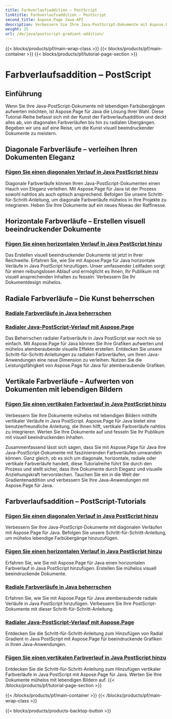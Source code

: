 ```yaml
---
title: Farbverlaufsaddition – PostScript
linktitle: Farbverlaufsaddition – PostScript
second_title: Aspose.Page Java-API
description: Verbessern Sie Ihre Java-PostScript-Dokumente mit Aspose.Page für Java-Tutorials. Erfahren Sie, wie Sie mühelos atemberaubende diagonale, horizontale, radiale und vertikale Farbverläufe hinzufügen.
weight: 25
url: /de/java/postscript-gradient-addition/
---
```


{{< blocks/products/pf/main-wrap-class >}}
{{< blocks/products/pf/main-container >}}
{{< blocks/products/pf/tutorial-page-section >}}

# Farbverlaufsaddition – PostScript

## Einführung

Wenn Sie Ihre Java-PostScript-Dokumente mit lebendigen Farbübergängen aufwerten möchten, ist Aspose.Page für Java die Lösung Ihrer Wahl. Diese Tutorial-Reihe befasst sich mit der Kunst der Farbverlaufsaddition und deckt alles ab, von diagonalen Farbverläufen bis hin zu radialen Übergängen. Begeben wir uns auf eine Reise, um die Kunst visuell beeindruckender Dokumente zu meistern.

## Diagonale Farbverläufe – verleihen Ihren Dokumenten Eleganz
### [Fügen Sie einen diagonalen Verlauf in Java PostScript hinzu](./diagonal/)

Diagonale Farbverläufe können Ihren Java-PostScript-Dokumenten einen Hauch von Eleganz verleihen. Mit Aspose.Page für Java ist der Prozess sowohl nahtlos als auch optisch ansprechend. Befolgen Sie unsere Schritt-für-Schritt-Anleitung, um diagonale Farbverläufe mühelos in Ihre Projekte zu integrieren. Heben Sie Ihre Dokumente auf ein neues Niveau der Raffinesse.

## Horizontale Farbverläufe – Erstellen visuell beeindruckender Dokumente
### [Fügen Sie einen horizontalen Verlauf in Java PostScript hinzu](./horizontal/)

Das Erstellen visuell beeindruckender Dokumente ist jetzt in Ihrer Reichweite. Erfahren Sie, wie Sie mit Aspose.Page für Java horizontale Verläufe in Java PostScript hinzufügen. Unser umfassender Leitfaden sorgt für einen reibungslosen Ablauf und ermöglicht es Ihnen, Ihr Publikum mit visuell ansprechenden Inhalten zu fesseln. Verbessern Sie Ihr Dokumentdesign mühelos.

## Radiale Farbverläufe – Die Kunst beherrschen
### [Radiale Farbverläufe in Java beherrschen](./radial1/)
### [Radialer Java-PostScript-Verlauf mit Aspose.Page](./radial2/)

Das Beherrschen radialer Farbverläufe in Java PostScript war noch nie so einfach. Mit Aspose.Page für Java können Sie Ihre Grafiken aufwerten und mühelos atemberaubende visuelle Effekte erstellen. Entdecken Sie unsere Schritt-für-Schritt-Anleitungen zu radialen Farbverläufen, um Ihren Java-Anwendungen eine neue Dimension zu verleihen. Nutzen Sie die Leistungsfähigkeit von Aspose.Page für Java für atemberaubende Grafiken.

## Vertikale Farbverläufe – Aufwerten von Dokumenten mit lebendigen Bildern
### [Fügen Sie einen vertikalen Farbverlauf in Java PostScript hinzu](./vertical/)

Verbessern Sie Ihre Dokumente mühelos mit lebendigen Bildern mithilfe vertikaler Verläufe in Java PostScript. Aspose.Page für Java bietet eine benutzerfreundliche Anleitung, die Ihnen hilft, vertikale Farbverläufe nahtlos zu integrieren. Werten Sie Ihre Dokumente auf und fesseln Sie Ihr Publikum mit visuell beeindruckenden Inhalten. 

Zusammenfassend lässt sich sagen, dass Sie mit Aspose.Page für Java Ihre Java-PostScript-Dokumente mit faszinierenden Farbverläufen umwandeln können. Ganz gleich, ob es sich um diagonale, horizontale, radiale oder vertikale Farbverläufe handelt, diese Tutorialreihe führt Sie durch den Prozess und stellt sicher, dass Ihre Dokumente durch Eleganz und visuelle Anziehungskraft hervorstechen. Tauchen Sie ein in die Welt der Gradientenaddition und verbessern Sie Ihre Java-Anwendungen mit Aspose.Page für Java.
## Farbverlaufsaddition – PostScript-Tutorials
### [Fügen Sie einen diagonalen Verlauf in Java PostScript hinzu](./diagonal/)
Verbessern Sie Ihre Java-PostScript-Dokumente mit diagonalen Verläufen mit Aspose.Page für Java. Befolgen Sie unsere Schritt-für-Schritt-Anleitung, um mühelos lebendige Farbübergänge hinzuzufügen.
### [Fügen Sie einen horizontalen Verlauf in Java PostScript hinzu](./horizontal/)
Erfahren Sie, wie Sie mit Aspose.Page für Java einen horizontalen Farbverlauf in Java PostScript hinzufügen. Erstellen Sie mühelos visuell beeindruckende Dokumente.
### [Radiale Farbverläufe in Java beherrschen](./radial1/)
Erfahren Sie, wie Sie mit Aspose.Page für Java atemberaubende radiale Verläufe in Java PostScript hinzufügen. Verbessern Sie Ihre PostScript-Dokumente mit dieser Schritt-für-Schritt-Anleitung.
### [Radialer Java-PostScript-Verlauf mit Aspose.Page](./radial2/)
Entdecken Sie die Schritt-für-Schritt-Anleitung zum Hinzufügen von Radial Gradient in Java PostScript mit Aspose.Page für beeindruckende Grafiken in Ihren Java-Anwendungen.
### [Fügen Sie einen vertikalen Farbverlauf in Java PostScript hinzu](./vertical/)
Entdecken Sie die Schritt-für-Schritt-Anleitung zum Hinzufügen vertikaler Farbverläufe in Java PostScript mit Aspose.Page für Java. Werten Sie Ihre Dokumente mühelos mit lebendigen Bildern auf.
{{< /blocks/products/pf/tutorial-page-section >}}

{{< /blocks/products/pf/main-container >}}
{{< /blocks/products/pf/main-wrap-class >}}

{{< blocks/products/products-backtop-button >}}
